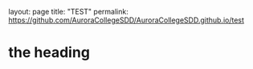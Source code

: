 layout: page
title: "TEST"
permalink: https://github.com/AuroraCollegeSDD/AuroraCollegeSDD.github.io/test

# the heading
